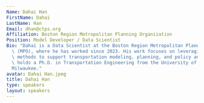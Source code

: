 ```yaml
---
Name: Dahai Han
FirstName: Dahai
LastName: Han
Email: dhan@ctps.org
Affiliation: Boston Region Metropolitan Planning Organization
Position: Model Developer / Data Scientist
Bio: "Dahai is a Data Scientist at the Boston Region Metropolitan Planning Organization\
  \ (MPO), where he has worked since 2023. His work focuses on leveraging data-driven\
  \ methods to support transportation modeling, planning, and policy analysis. He\
  \ holds a Ph.D. in Transportation Engineering from the University of Wisconsin\u2013\
  Milwaukee."
avatar: Dahai Han.jpeg
title: Dahai Han
type: speakers
layout: speakers
---
```

